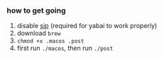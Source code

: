 ### how to get going

1. disable [sip](https://developer.apple.com/documentation/security/disabling_and_enabling_system_integrity_protection) (required for yabai to work properly)
2. download `brew`
3. `chmod +x .macos .post`
4. first run `./macos`, then run `./post`
